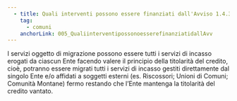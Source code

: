 ```yaml
---
  - title: Quali interventi possono essere finanziati dall'Avviso 1.4.3 per pagoPA?
    tag:
      - comuni
    anchorLink: 005_QualiinterventipossonoesserefinanziatidallAvv
---
```


I servizi oggetto di migrazione possono essere tutti i servizi di incasso erogati da ciascun Ente facendo valere il principio della titolarità del credito, cioè, potranno essere migrati tutti i servizi di incasso gestiti direttamente dal singolo Ente e/o affidati a soggetti esterni (es. Riscossori; Unioni di Comuni; Comunità Montane) fermo restando che l’Ente mantenga la titolarità del credito vantato.